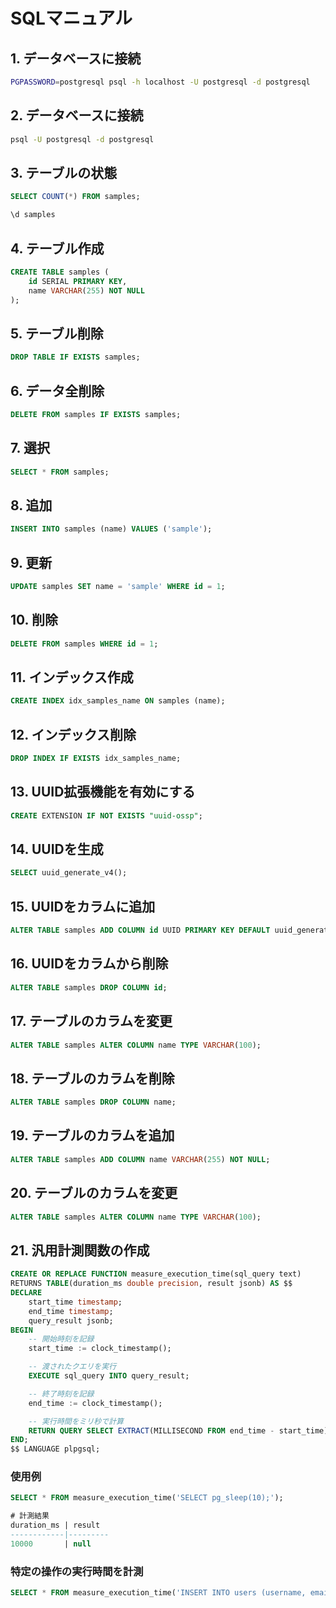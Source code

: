 # SQLマニュアル

## 1. データベースに接続

```bash
PGPASSWORD=postgresql psql -h localhost -U postgresql -d postgresql
```

## 2. データベースに接続

```bash
psql -U postgresql -d postgresql
```

## 3. テーブルの状態

```sql
SELECT COUNT(*) FROM samples;

\d samples
```

## 4. テーブル作成

```sql
CREATE TABLE samples (
    id SERIAL PRIMARY KEY,
    name VARCHAR(255) NOT NULL
);
```

## 5. テーブル削除

```sql
DROP TABLE IF EXISTS samples;
```

## 6. データ全削除

```sql
DELETE FROM samples IF EXISTS samples;
```

## 7. 選択

```sql
SELECT * FROM samples;
```

## 8. 追加

```sql
INSERT INTO samples (name) VALUES ('sample');
```

## 9. 更新

```sql
UPDATE samples SET name = 'sample' WHERE id = 1;
```

## 10. 削除

```sql
DELETE FROM samples WHERE id = 1;
```

## 11. インデックス作成

```sql
CREATE INDEX idx_samples_name ON samples (name);
```

## 12. インデックス削除

```sql
DROP INDEX IF EXISTS idx_samples_name;
```

## 13. UUID拡張機能を有効にする

```sql
CREATE EXTENSION IF NOT EXISTS "uuid-ossp";
```

## 14. UUIDを生成

```sql
SELECT uuid_generate_v4();
```

## 15. UUIDをカラムに追加

```sql
ALTER TABLE samples ADD COLUMN id UUID PRIMARY KEY DEFAULT uuid_generate_v4();
```

## 16. UUIDをカラムから削除

```sql
ALTER TABLE samples DROP COLUMN id;
```

## 17. テーブルのカラムを変更

```sql
ALTER TABLE samples ALTER COLUMN name TYPE VARCHAR(100);
```

## 18. テーブルのカラムを削除

```sql
ALTER TABLE samples DROP COLUMN name;
```

## 19. テーブルのカラムを追加

```sql
ALTER TABLE samples ADD COLUMN name VARCHAR(255) NOT NULL;
```

## 20. テーブルのカラムを変更

```sql
ALTER TABLE samples ALTER COLUMN name TYPE VARCHAR(100);
```

## 21. 汎用計測関数の作成

```sql
CREATE OR REPLACE FUNCTION measure_execution_time(sql_query text)
RETURNS TABLE(duration_ms double precision, result jsonb) AS $$
DECLARE
    start_time timestamp;
    end_time timestamp;
    query_result jsonb;
BEGIN
    -- 開始時刻を記録
    start_time := clock_timestamp();

    -- 渡されたクエリを実行
    EXECUTE sql_query INTO query_result;

    -- 終了時刻を記録
    end_time := clock_timestamp();

    -- 実行時間をミリ秒で計算
    RETURN QUERY SELECT EXTRACT(MILLISECOND FROM end_time - start_time) AS duration_ms, query_result AS result;
END;
$$ LANGUAGE plpgsql;
```

### 使用例

```sql
SELECT * FROM measure_execution_time('SELECT pg_sleep(10);');
```

```sql
# 計測結果
duration_ms | result
------------|---------
10000       | null
```

### 特定の操作の実行時間を計測

```sql
SELECT * FROM measure_execution_time('INSERT INTO users (username, email) VALUES (\'sampleuser\', \'sample@example.com\');');
```
